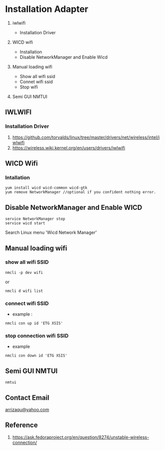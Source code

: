 # Installation Adapter 
1. iwlwifi 
   * Installation Driver
2. WICD wifi
   * Installation
   * Disable NetworkManager and Enable Wicd
   
3. Manual loading wifi
   * Show all wifi ssid
   * Connet wifi ssid
   * Stop wifi 
4. Semi GUI NMTUI

## IWLWIFI
### Installation Driver
1. https://github.com/torvalds/linux/tree/master/drivers/net/wireless/intel/iwlwifi
2. https://wireless.wiki.kernel.org/en/users/drivers/iwlwifi

## WICD Wifi
### Intallation 
```command
yum install wicd wicd-common wicd-gtk
yum remove NetworkManager //optional if you confident nothing error.
```
## Disable NetworkManager and Enable WICD
```command
service NetworkManager stop
service wicd start
```
Search Linux menu 'Wicd Network Manager'

## Manual loading wifi 
### show all wifi SSID
```command
nmcli -p dev wifi
```
or 
```command
nmcli d wifi list
```

### connect wifi SSID
* example : 
```command
nmcli con up id 'ETG XSIS'
```

### stop connection wifi SSID
* example 
```command
nmcli con down id 'ETG XSIS'
```

## Semi GUI NMTUI
```command
nmtui
```

## Contact Email 
arrizaqu@yahoo.com

## Reference 
1. https://ask.fedoraproject.org/en/question/8274/unstable-wireless-connection/
